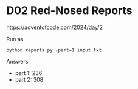 D02 Red-Nosed Reports
======================

https://adventofcode.com/2024/day/2

Run as

    python reports.py -part=1 input.txt

Answers:

- part 1: 236
- part 2: 308
